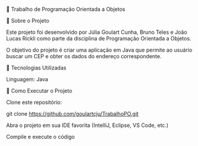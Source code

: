 📌 Trabalho de Programação Orientada a Objetos

📝 Sobre o Projeto

Este projeto foi desenvolvido por Júlia Goulart Cunha, Bruno Teles e João Lucas Rickli como parte da disciplina de Programação Orientada a Objetos.

O objetivo do projeto é criar uma aplicação em Java que permite ao usuário buscar um CEP e obter os dados do endereço correspondente.

🔧 Tecnologias Utilizadas

Linguagem: Java

🚀 Como Executar o Projeto

Clone este repositório:

git clone https://github.com/goulartcju/TrabalhoPO.git

Abra o projeto em sua IDE favorita (IntelliJ, Eclipse, VS Code, etc.)

Compile e execute o código
